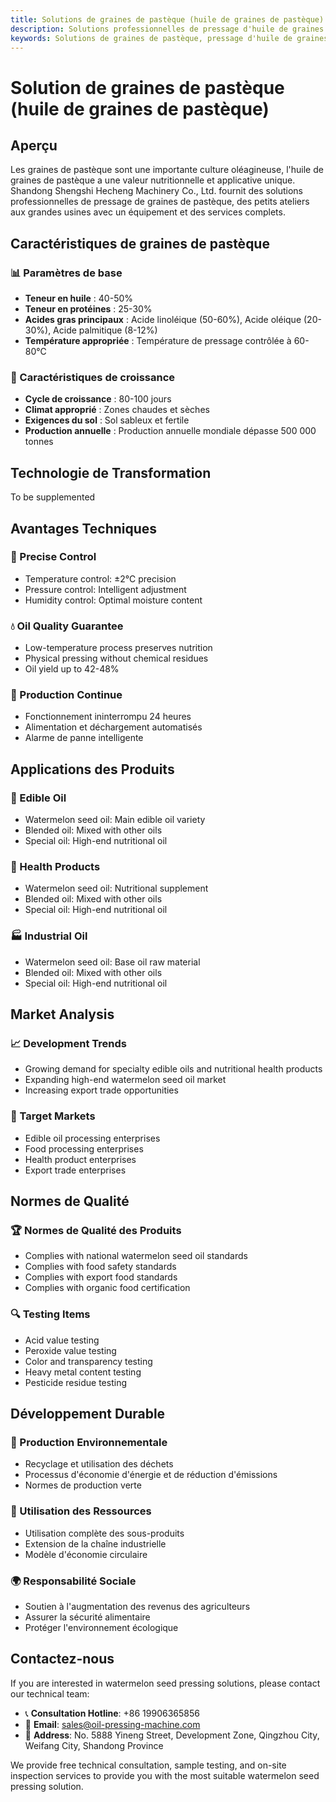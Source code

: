 ```yaml
---
title: Solutions de graines de pastèque (huile de graines de pastèque) - Shandong Shengshi Hecheng Machinery Co., Ltd.
description: Solutions professionnelles de pressage d'huile de graines de pastèque, fournissant des équipements et services techniques de transformation d'huile de graines de pastèque, teneur en huile 40-50%, utilisant un processus de pressage approprié pour mettre en valeur la valeur nutritionnelle, répondant aux besoins différents des petits ateliers aux grandes usines.
keywords: Solutions de graines de pastèque, pressage d'huile de graines de pastèque, équipement de transformation de graines de pastèque, ligne de production d'huile de graines de pastèque, presse à huile de graines de pastèque, extraction d'huile de graines de pastèque, transformation de graines oléagineuses de graines de pastèque, équipement de pressage d'huile de graines de pastèque, équipement de production d'huile de graines de pastèque, usine de transformation d'huile de graines de pastèque
---
```


# Solution de graines de pastèque (huile de graines de pastèque)

## Aperçu

Les graines de pastèque sont une importante culture oléagineuse, l'huile de graines de pastèque a une valeur nutritionnelle et applicative unique. Shandong Shengshi Hecheng Machinery Co., Ltd. fournit des solutions professionnelles de pressage de graines de pastèque, des petits ateliers aux grandes usines avec un équipement et des services complets.

## Caractéristiques de graines de pastèque

### 📊 Paramètres de base
- **Teneur en huile** : 40-50%
- **Teneur en protéines** : 25-30%
- **Acides gras principaux** : Acide linoléique (50-60%), Acide oléique (20-30%), Acide palmitique (8-12%)
- **Température appropriée** : Température de pressage contrôlée à 60-80℃

### 🌱 Caractéristiques de croissance
- **Cycle de croissance** : 80-100 jours
- **Climat approprié** : Zones chaudes et sèches
- **Exigences du sol** : Sol sableux et fertile
- **Production annuelle** : Production annuelle mondiale dépasse 500 000 tonnes

## Technologie de Transformation

To be supplemented

## Avantages Techniques

### 🎯 Precise Control
- Temperature control: ±2℃ precision
- Pressure control: Intelligent adjustment
- Humidity control: Optimal moisture content

### 💧 Oil Quality Guarantee
- Low-temperature process preserves nutrition
- Physical pressing without chemical residues
- Oil yield up to 42-48%

### 🔄 Production Continue
- Fonctionnement ininterrompu 24 heures
- Alimentation et déchargement automatisés
- Alarme de panne intelligente

## Applications des Produits

### 🍳 Edible Oil
- Watermelon seed oil: Main edible oil variety
- Blended oil: Mixed with other oils
- Special oil: High-end nutritional oil

### 💊 Health Products
- Watermelon seed oil: Nutritional supplement
- Blended oil: Mixed with other oils
- Special oil: High-end nutritional oil

### 🏭 Industrial Oil
- Watermelon seed oil: Base oil raw material
- Blended oil: Mixed with other oils
- Special oil: High-end nutritional oil

## Market Analysis

### 📈 Development Trends
- Growing demand for specialty edible oils and nutritional health products
- Expanding high-end watermelon seed oil market
- Increasing export trade opportunities

### 🎯 Target Markets
- Edible oil processing enterprises
- Food processing enterprises
- Health product enterprises
- Export trade enterprises

## Normes de Qualité

### 🏆 Normes de Qualité des Produits
- Complies with national watermelon seed oil standards
- Complies with food safety standards
- Complies with export food standards
- Complies with organic food certification

### 🔍 Testing Items
- Acid value testing
- Peroxide value testing
- Color and transparency testing
- Heavy metal content testing
- Pesticide residue testing

## Développement Durable

### 🌱 Production Environnementale
- Recyclage et utilisation des déchets
- Processus d'économie d'énergie et de réduction d'émissions
- Normes de production verte

### 🔄 Utilisation des Ressources
- Utilisation complète des sous-produits
- Extension de la chaîne industrielle
- Modèle d'économie circulaire

### 🌍 Responsabilité Sociale
- Soutien à l'augmentation des revenus des agriculteurs
- Assurer la sécurité alimentaire
- Protéger l'environnement écologique

## Contactez-nous

If you are interested in watermelon seed pressing solutions, please contact our technical team:

- 📞 **Consultation Hotline**: +86 19906365856
- 📧 **Email**: sales@oil-pressing-machine.com
- 📍 **Address**: No. 5888 Yineng Street, Development Zone, Qingzhou City, Weifang City, Shandong Province

We provide free technical consultation, sample testing, and on-site inspection services to provide you with the most suitable watermelon seed pressing solution.